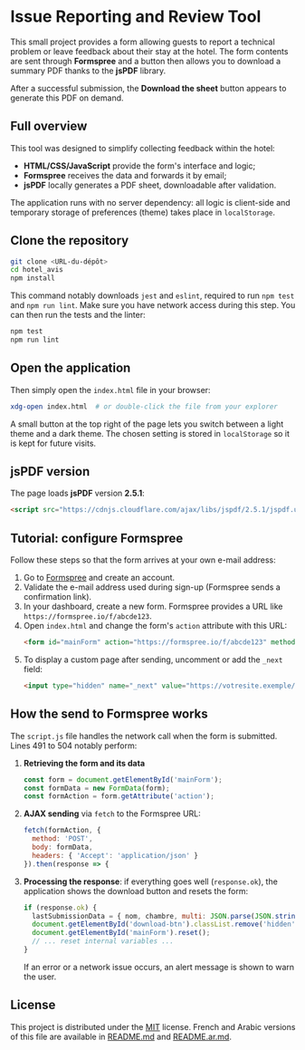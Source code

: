 # Issue Reporting and Review Tool

This small project provides a form allowing guests to report a technical problem or leave feedback about their stay at the hotel. The form contents are sent through **Formspree** and a button then allows you to download a summary PDF thanks to the **jsPDF** library.

After a successful submission, the **Download the sheet** button appears to generate this PDF on demand.

## Full overview

This tool was designed to simplify collecting feedback within the hotel:

- **HTML/CSS/JavaScript** provide the form's interface and logic;
- **Formspree** receives the data and forwards it by email;
- **jsPDF** locally generates a PDF sheet, downloadable after validation.

The application runs with no server dependency: all logic is client-side and temporary storage of preferences (theme) takes place in `localStorage`.

## Clone the repository

```bash
git clone <URL-du-dépôt>
cd hotel_avis
npm install
```

This command notably downloads `jest` and `eslint`, required to run `npm test` and `npm run lint`. Make sure you have network access during this step. You can then run the tests and the linter:

```bash
npm test
npm run lint
```

## Open the application

Then simply open the `index.html` file in your browser:

```bash
xdg-open index.html  # or double-click the file from your explorer
```

A small button at the top right of the page lets you switch between a light theme and a dark theme. The chosen setting is stored in `localStorage` so it is kept for future visits.

## jsPDF version

The page loads **jsPDF** version **2.5.1**:

```html
<script src="https://cdnjs.cloudflare.com/ajax/libs/jspdf/2.5.1/jspdf.umd.min.js"></script>
```

## Tutorial: configure Formspree

Follow these steps so that the form arrives at your own e-mail address:

1. Go to [Formspree](https://formspree.io/) and create an account.
2. Validate the e-mail address used during sign-up (Formspree sends a confirmation link).
3. In your dashboard, create a new form. Formspree provides a URL like `https://formspree.io/f/abcde123`.
4. Open `index.html` and change the form's `action` attribute with this URL:
   ```html
   <form id="mainForm" action="https://formspree.io/f/abcde123" method="POST">
   ```
5. To display a custom page after sending, uncomment or add the `_next` field:
   ```html
   <input type="hidden" name="_next" value="https://votresite.exemple/merci.html">
   ```

## How the send to Formspree works

The `script.js` file handles the network call when the form is submitted. Lines 491&nbsp;to&nbsp;504 notably perform:

1. **Retrieving the form and its data**
   ```javascript
   const form = document.getElementById('mainForm');
   const formData = new FormData(form);
   const formAction = form.getAttribute('action');
   ```
2. **AJAX sending** via `fetch` to the Formspree URL:
   ```javascript
   fetch(formAction, {
     method: 'POST',
     body: formData,
     headers: { 'Accept': 'application/json' }
   }).then(response => {
   ```
3. **Processing the response**: if everything goes well (`response.ok`),
   the application shows the download button and resets the form:
   ```javascript
   if (response.ok) {
     lastSubmissionData = { nom, chambre, multi: JSON.parse(JSON.stringify(multi)), codeInter };
     document.getElementById('download-btn').classList.remove('hidden');
     document.getElementById('mainForm').reset();
     // ... reset internal variables ...
   }
   ```
   If an error or a network issue occurs, an alert message is shown to warn the user.

## License

This project is distributed under the [MIT](LICENSE) license. French and Arabic versions of this file are available in [README.md](README.md) and [README.ar.md](README.ar.md).
